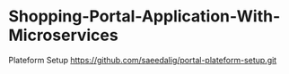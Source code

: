# Shopping-Portal-Application-With-Microservices

Plateform Setup 
https://github.com/saeedalig/portal-plateform-setup.git
